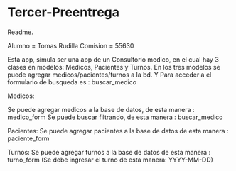 # Tercer-Preentrega
Readme.

Alumno = Tomas Rudilla
Comision = 55630

Esta app, simula ser una app de un Consultorio medico, en el cual hay 3 clases en modelos: Medicos, Pacientes y Turnos.
En los tres modelos se puede agregar medicos/pacientes/turnos a la bd. 
Y Para acceder a el formulario de busqueda es : buscar_medico

Medicos:

Se puede agregar medicos a la base de datos, de esta manera :  medico_form
Se puede buscar filtrando, de esta manera : buscar_medico

Pacientes:
Se puede agregar pacientes a la base de datos de esta manera : paciente_form

Turnos: 
Se puede agregar turnos a la base de datos de esta manera : turno_form (Se debe ingresar el turno de esta manera: YYYY-MM-DD)


 

